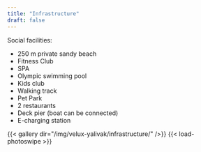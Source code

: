 ```yaml
---
title: "Infrastructure"
draft: false
---
```

Social facilities:

 - 250 m private sandy beach
 - Fitness Club
 - SPA
 - Olympic swimming pool
 - Kids club
 - Walking track
 - Pet Park
 - 2 restaurants 
 - Deck pier (boat can be connected)
 - E-charging station


{{< gallery dir="/img/velux-yalivak/infrastructure/" />}}
{{< load-photoswipe >}}
